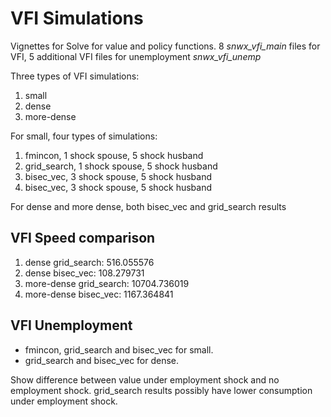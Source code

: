 # VFI Simulations

Vignettes for Solve for value and policy functions. 8 *snwx_vfi_main* files for VFI, 5 additional VFI files for unemployment *snwx_vfi_unemp*

Three types of VFI simulations:

1. small
2. dense
3. more-dense

For small, four types of simulations:

1. fmincon, 1 shock spouse, 5 shock husband
2. grid_search, 1 shock spouse, 5 shock husband
3. bisec_vec, 3 shock spouse, 5 shock husband
4. bisec_vec, 3 shock spouse, 5 shock husband

For dense and more dense, both bisec_vec and grid_search results

## VFI Speed comparison

1. dense grid_search: 516.055576
2. dense bisec_vec: 108.279731
3. more-dense grid_search: 10704.736019
4. more-dense bisec_vec: 1167.364841

## VFI Unemployment

- fmincon, grid_search and bisec_vec for small.
- grid_search and bisec_vec for dense.

Show difference between value under employment shock and no employment shock. grid_search results possibly have lower consumption under employment shock.
